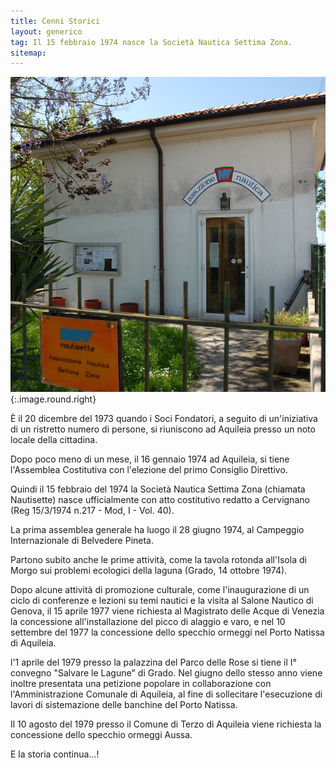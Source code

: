 ```yaml
---
title: Cenni Storici
layout: generico
tag: Il 15 febbraio 1974 nasce la Società Nautica Settima Zona.
sitemap:
---
```

![](/images/sede.jpg){:.image.round.right}

È il 20 dicembre del 1973 quando i Soci Fondatori, a seguito di un'iniziativa di un ristretto numero di persone, si riuniscono ad Aquileia presso un noto locale della cittadina.

Dopo poco meno di un mese, il 16 gennaio 1974 ad Aquileia, si tiene l'Assemblea Costitutiva con l'elezione del primo Consiglio Direttivo.

Quindi il 15 febbraio del 1974 la Società Nautica Settima Zona (chiamata Nautisette) nasce ufficialmente con atto costitutivo redatto a Cervignano (Reg 15/3/1974 n.217 - Mod, I - Vol. 40).

La prima assemblea generale ha luogo il 28 giugno 1974, al Campeggio Internazionale di Belvedere Pineta.

Partono subito anche le prime attività, come la tavola rotonda all'Isola di Morgo sui problemi ecologici della laguna (Grado, 14 ottobre 1974).

Dopo alcune attività di promozione culturale, come l'inaugurazione di un ciclo di conferenze e lezioni su temi nautici e la visita al Salone Nautico di Genova, il 15 aprile 1977 viene richiesta al Magistrato delle Acque di Venezia la concessione all'installazione del picco di alaggio e varo, e nel 10 settembre del 1977 la concessione dello specchio ormeggi nel Porto Natissa di Aquileia.

l'1 aprile del 1979 presso la palazzina del Parco delle Rose si tiene il I° convegno "Salvare le Lagune" di Grado.
Nel giugno dello stesso anno viene inoltre presentata una petizione popolare in collaborazione con l'Amministrazione Comunale di Aquileia, al fine di sollecitare l'esecuzione di lavori di sistemazione delle banchine del Porto Natissa.

Il 10 agosto del 1979 presso il Comune di Terzo di Aquileia viene richiesta la concessione dello specchio ormeggi Aussa.

E la storia continua...!